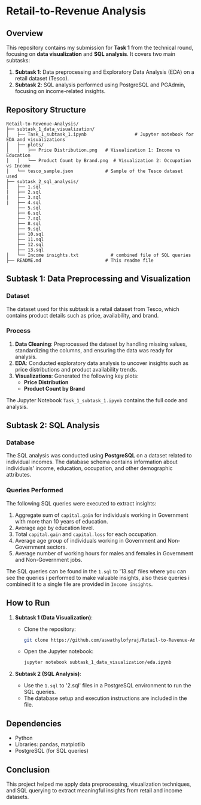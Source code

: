 
# Retail-to-Revenue Analysis

## Overview

This repository contains my submission for **Task 1** from the technical round, focusing on **data visualization** and **SQL analysis**. It covers two main subtasks:
1. **Subtask 1**: Data preprocessing and Exploratory Data Analysis (EDA) on a retail dataset (Tesco).
2. **Subtask 2**: SQL analysis performed using PostgreSQL and PGAdmin, focusing on income-related insights.

## Repository Structure

```plaintext
Retail-to-Revenue-Analysis/
├── subtask_1_data_visualization/
│   ├── Task_1_subtask_1.ipynb                  # Jupyter notebook for EDA and visualizations
│   ├── plots/
│   │   ├── Price Distribution.png   # Visualization 1: Income vs Education
│   │   └── Product Count by Brand.png  # Visualization 2: Occupation vs Income
│   └── tesco_sample.json            # Sample of the Tesco dataset used
├── subtask_2_sql_analysis/
│   ├── 1.sql
|   ├── 2.sql
|   ├── 3.sql
|   ├── 4.sql
    ├── 5.sql
    ├── 6.sql
    ├── 7.sql
    ├── 8.sql
    ├── 9.sql
    ├── 10.sql
    ├── 11.sql
    ├── 12.sql
    ├── 13.sql
│   └── Income insights.txt            # combined file of SQL queries
├── README.md                        # This readme file
```

## Subtask 1: Data Preprocessing and Visualization

### Dataset
The dataset used for this subtask is a retail dataset from Tesco, which contains product details such as price, availability, and brand.

### Process
1. **Data Cleaning**: Preprocessed the dataset by handling missing values, standardizing the columns, and ensuring the data was ready for analysis.
2. **EDA**: Conducted exploratory data analysis to uncover insights such as price distributions and product availability trends.
3. **Visualizations**: Generated the following key plots:
   - **Price Distribution**
   - **Product Count by Brand**

The Jupyter Notebook `Task_1_subtask_1.ipynb` contains the full code and analysis.

## Subtask 2: SQL Analysis

### Database
The SQL analysis was conducted using **PostgreSQL** on a dataset related to individual incomes. The database schema contains information about individuals' income, education, occupation, and other demographic attributes.

### Queries Performed
The following SQL queries were executed to extract insights:
1. Aggregate sum of `capital.gain` for individuals working in Government with more than 10 years of education.
2. Average age by education level.
3. Total `capital.gain` and `capital.loss` for each occupation.
4. Average age group of individuals working in Government and Non-Government sectors.
5. Average number of working hours for males and females in Government and Non-Government jobs.

The SQL queries can be found in the `1.sql` to '13.sql' files where you can see the queries i performed to make valuable insights, also these queries i combined it to a single file are provided in `Income insights`.

## How to Run

1. **Subtask 1 (Data Visualization)**:
   - Clone the repository:
     ```bash
     git clone https://github.com/aswathylofyraj/Retail-to-Revenue-Analysis
     ```
   - Open the Jupyter notebook:
     ```bash
     jupyter notebook subtask_1_data_visualization/eda.ipynb
     ```

2. **Subtask 2 (SQL Analysis)**:
   - Use the `1.sql` to '2.sql' files in a PostgreSQL environment to run the SQL queries.
   - The database setup and execution instructions are included in the file.

## Dependencies

- Python 
- Libraries: pandas, matplotlib
- PostgreSQL (for SQL queries)

## Conclusion

This project helped me apply data preprocessing, visualization techniques, and SQL querying to extract meaningful insights from retail and income datasets.

